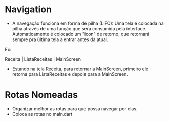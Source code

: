 # Navigation

- A navegação funciona em forma de pilha (LIFO): Uma tela é colocada na pilha através de uma função que será consumida pela interface. Automaticamente é colocado um "icon" de retorno, que retornará sempre pra última tela a entrar antes da atual.

Ex:

Receita
|
ListaReceitas
|
MainScreen

- Estando na tela Receita, para retornar a MainScreen, primeiro ele retorna para ListaReceitas e depois para a MainScreen.

# Rotas Nomeadas

- Organizar melhor as rotas para que possa navegar por elas.
- Coloca as rotas no main.dart

